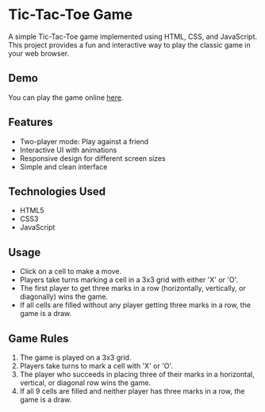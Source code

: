 # Tic-Tac-Toe Game

A simple Tic-Tac-Toe game implemented using HTML, CSS, and JavaScript. This project provides a fun and interactive way to play the classic game in your web browser.

## Demo

You can play the game online [here](https://your-username.github.io/tic-tac-toe-game/).

## Features

- Two-player mode: Play against a friend
- Interactive UI with animations
- Responsive design for different screen sizes
- Simple and clean interface

## Technologies Used

- HTML5
- CSS3
- JavaScript

## Usage

- Click on a cell to make a move.
- Players take turns marking a cell in a 3x3 grid with either 'X' or 'O'.
- The first player to get three marks in a row (horizontally, vertically, or diagonally) wins the game.
- If all cells are filled without any player getting three marks in a row, the game is a draw.

## Game Rules

1. The game is played on a 3x3 grid.
2. Players take turns to mark a cell with 'X' or 'O'.
3. The player who succeeds in placing three of their marks in a horizontal, vertical, or diagonal row wins the game.
4. If all 9 cells are filled and neither player has three marks in a row, the game is a draw.

